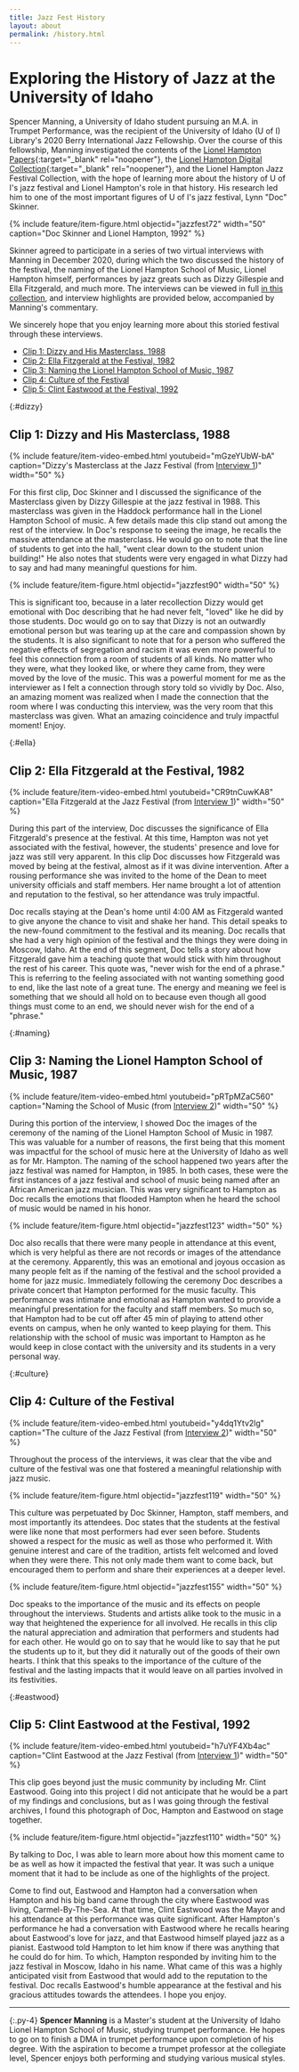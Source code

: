```yaml
---
title: Jazz Fest History
layout: about
permalink: /history.html
---
```


# Exploring the History of Jazz at the University of Idaho

Spencer Manning, a University of Idaho student pursuing an M.A. in Trumpet Performance, was the recipient of the University of Idaho (U of I) Library's 2020 Berry International Jazz Fellowship.
Over the course of this fellowship, Manning investigated the contents of the [Lionel Hampton Papers](http://archiveswest.orbiscascade.org/ark:/80444/xv46578){:target="_blank" rel="noopener"}, the [Lionel Hampton Digital Collection](https://www.ijc.uidaho.edu/hampton_collection/){:target="_blank" rel="noopener"}, and the Lionel Hampton Jazz Festival Collection, with the hope of learning more about the history of U of I's jazz festival and Lionel Hampton's role in that history.
His research led him to one of the most important figures of U of I's jazz festival, Lynn "Doc" Skinner.

{% include feature/item-figure.html objectid="jazzfest72" width="50" caption="Doc Skinner and Lionel Hampton, 1992" %}

Skinner agreed to participate in a series of two virtual interviews with Manning in December 2020, during which the two discussed the history of the festival, the naming of the Lionel Hampton School of Music, Lionel Hampton himself, performances by jazz greats such as Dizzy Gillespie and Ella Fitzgerald, and much more.
The interviews can be viewed in full [in this collection](/digital/jazzfest/browse.html#video), and interview highlights are provided below, accompanied by Manning's commentary.

We sincerely hope that you enjoy learning more about this storied festival through these interviews.

- [Clip 1: Dizzy and His Masterclass, 1988](#dizzy)
- [Clip 2: Ella Fitzgerald at the Festival, 1982](#ella)
- [Clip 3: Naming the Lionel Hampton School of Music, 1987](#naming)
- [Clip 4: Culture of the Festival](#culture)
- [Clip 5: Clint Eastwood at the Festival, 1992](#eastwood)

{:#dizzy}
## Clip 1: Dizzy and His Masterclass, 1988

{% include feature/item-video-embed.html youtubeid="mGzeYUbW-bA" caption="Dizzy's Masterclass at the Jazz Festival (from [Interview 1](/digital/jazzfest/items/jazzfest55.html))" width="50" %}

For this first clip, Doc Skinner and I discussed the significance of the Masterclass given by Dizzy Gillespie at the jazz festival in 1988. 
This masterclass was given in the Haddock performance hall in the Lionel Hampton School of music. A few details made this clip stand out among the rest of the interview. 
In Doc's response to seeing the image, he recalls the massive attendance at the masterclass. 
He would go on to note that the line of students to get into the hall, "went clear down to the student union building!" 
He also notes that students were very engaged in what Dizzy had to say and had many meaningful questions for him.

{% include feature/item-figure.html objectid="jazzfest90" width="50" %}

This is significant too, because in a later recollection Dizzy would get emotional with Doc describing that he had never felt, "loved" like he did by those students. 
Doc would go on to say that Dizzy is not an outwardly emotional person but was tearing up at the care and compassion shown by the students. 
It is also significant to note that for a person who suffered the negative effects of segregation and racism it was even more powerful to feel this connection from a room of students of all kinds. 
No matter who they were, what they looked like, or where they came from, they were moved by the love of the music. 
This was a powerful moment for me as the interviewer as I felt a connection through story told so vividly by Doc. 
Also, an amazing moment was realized when I made the connection that the room where I was conducting this interview, was the very room that this masterclass was given. 
What an amazing coincidence and truly impactful moment! 
Enjoy.

{:#ella}
## Clip 2: Ella Fitzgerald at the Festival, 1982

{% include feature/item-video-embed.html youtubeid="CR9tnCuwKA8" caption="Ella Fitzgerald at the Jazz Festival (from [Interview 1](/digital/jazzfest/items/jazzfest55.html))" width="50" %}

During this part of the interview, Doc discusses the significance of Ella Fitzgerald's presence at the festival. 
At this time, Hampton was not yet associated with the festival, however, the students' presence and love for jazz was still very apparent. 
In this clip Doc discusses how Fitzgerald was moved by being at the festival, almost as if it was divine intervention. 
After a rousing performance she was invited to the home of the Dean to meet university officials and staff members. 
Her name brought a lot of attention and reputation to the festival, so her attendance was truly impactful. 

Doc recalls staying at the Dean's home until 4:00 AM as Fitzgerald wanted to give anyone the chance to visit and shake her hand. 
This detail speaks to the new-found commitment to the festival and its meaning. 
Doc recalls that she had a very high opinion of the festival and the things they were doing in Moscow, Idaho. 
At the end of this segment, Doc tells a story about how Fitzgerald gave him a teaching quote that would stick with him throughout the rest of his career. 
This quote was, "never wish for the end of a phrase." 
This is referring to the feeling associated with not wanting something good to end, like the last note of a great tune. 
The energy and meaning we feel is something that we should all hold on to because even though all good things must come to an end, we should never wish for the end of a "phrase."

{:#naming}
## Clip 3: Naming the Lionel Hampton School of Music, 1987

{% include feature/item-video-embed.html youtubeid="pRTpMZaC560" caption="Naming the School of Music (from [Interview 2](/digital/jazzfest/items/jazzfest56.html))" width="50" %}

During this portion of the interview, I showed Doc the images of the ceremony of the naming of the Lionel Hampton School of Music in 1987. 
This was valuable for a number of reasons, the first being that this moment was impactful for the school of music here at the University of Idaho as well as for Mr. Hampton. 
The naming of the school happened two years after the jazz festival was named for Hampton, in 1985.
In both cases, these were the first instances of a jazz festival and school of music being named after an African American jazz musician.
This was very significant to Hampton as Doc recalls the emotions that flooded Hampton when he heard the school of music would be named in his honor. 

{% include feature/item-figure.html objectid="jazzfest123" width="50" %}

Doc also recalls that there were many people in attendance at this event, which is very helpful as there are not records or images of the attendance at the ceremony. 
Apparently, this was an emotional and joyous occasion as many people felt as if the naming of the festival and the school provided a home for jazz music. 
Immediately following the ceremony Doc describes a private concert that Hampton performed for the music faculty. 
This performance was intimate and emotional as Hampton wanted to provide a meaningful presentation for the faculty and staff members. 
So much so, that Hampton had to be cut off after 45 min of playing to attend other events on campus, when he only wanted to keep playing for them. 
This relationship with the school of music was important to Hampton as he would keep in close contact with the university and its students in a very personal way.

{:#culture}
## Clip 4: Culture of the Festival

{% include feature/item-video-embed.html youtubeid="y4dq1Ytv2lg" caption="The culture of the Jazz Festival (from [Interview 2](/digital/jazzfest/items/jazzfest56.html))" width="50" %}

Throughout the process of the interviews, it was clear that the vibe and culture of the festival was one that fostered a meaningful relationship with jazz music. 

{% include feature/item-figure.html objectid="jazzfest119" width="50" %}

This culture was perpetuated by Doc Skinner, Hampton, staff members, and most importantly its attendees. 
Doc states that the students at the festival were like none that most performers had ever seen before. 
Students showed a respect for the music as well as those who performed it. 
With genuine interest and care of the tradition, artists felt welcomed and loved when they were there. 
This not only made them want to come back, but encouraged them to perform and share their experiences at a deeper level.

{% include feature/item-figure.html objectid="jazzfest155" width="50" %}

Doc speaks to the importance of the music and its effects on people throughout the interviews. 
Students and artists alike took to the music in a way that heightened the experience for all involved. 
He recalls in this clip the natural appreciation and admiration that performers and students had for each other. 
He would go on to say that he would like to say that he put the students up to it, but they did it naturally out of the goods of their own hearts. 
I think that this speaks to the importance of the culture of the festival and the lasting impacts that it would leave on all parties involved in its festivities.

{:#eastwood}
## Clip 5: Clint Eastwood at the Festival, 1992

{% include feature/item-video-embed.html youtubeid="h7uYF4Xb4ac" caption="Clint Eastwood at the Jazz Festival (from [Interview 1](/digital/jazzfest/items/jazzfest55.html))" width="50" %}

This clip goes beyond just the music community by including Mr. Clint Eastwood. 
Going into this project I did not anticipate that he would be a part of my findings and conclusions, but as I was going through the festival archives, I found this photograph of Doc, Hampton and Eastwood on stage together. 

{% include feature/item-figure.html objectid="jazzfest110" width="50" %}

By talking to Doc, I was able to learn more about how this moment came to be as well as how it impacted the festival that year. 
It was such a unique moment that it had to be include as one of the highlights of the project. 

Come to find out, Eastwood and Hampton had a conversation when Hampton and his big band came through the city where Eastwood was living, Carmel-By-The-Sea. 
At that time, Clint Eastwood was the Mayor and his attendance at this performance was quite significant. 
After Hampton's performance he had a conversation with Eastwood where he recalls hearing about Eastwood's love for jazz, and that Eastwood himself played jazz as a pianist. 
Eastwood told Hampton to let him know if there was anything that he could do for him. 
To which, Hampton responded by inviting him to the jazz festival in Moscow, Idaho in his name. 
What came of this was a highly anticipated visit from Eastwood that would add to the reputation to the festival. 
Doc recalls Eastwood's humble appearance at the festival and his gracious attitudes towards the attendees. 
I hope you enjoy.

---

{:.py-4}
**Spencer Manning** is a Master's student at the University of Idaho Lionel Hampton School of Music, studying trumpet performance. 
He hopes to go on to finish a DMA in trumpet performance upon completion of his degree. 
With the aspiration to become a trumpet professor at the collegiate level, Spencer enjoys both performing and studying various musical styles. 